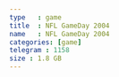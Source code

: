 ```yaml
---
type   : game
title  : NFL GameDay 2004
name   : NFL GameDay 2004
categories: [game]
telegram : 1158
size : 1.8 GB
---
```



